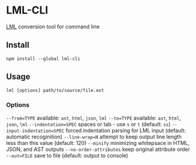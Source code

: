 # LML-CLI
[LML](https://github.com/lml-dom/lml-js) conversion tool for command line

## Install
`npm install --global lml-cli`

## Usage
`lml [options] path/to/source/file.ext`

### Options
  `--from=TYPE`               available: `ast`, `html`, `json`, `lml`
  `--to=TYPE`                 available: `ast`, `html`, `json`, `lml`
  `--indentation=SPEC`        spaces or tab - use `s` or `t` (default: `ss`)
  `--input-indentation=SPEC`  forced indentation parsing for LML input (default: automatic recoginition)
  `--line-wrap=N`             attempt to keep output line length less than this value (default: 120)
  `--minify`                  minimizing whitepsace in HTML, JSON, and AST outputs
  `--no-order-attributes`     keep original attribute order
  `--out=FILE`                save to file (default: output to console)
